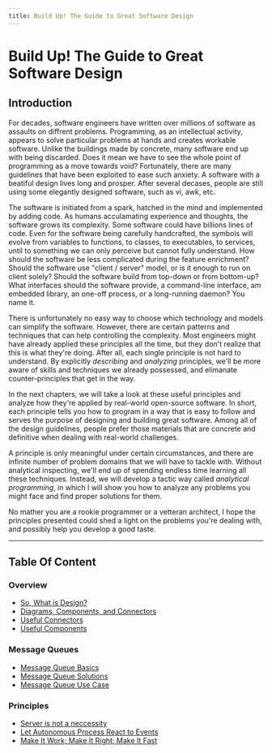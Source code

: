 ```yaml
---
title: Build Up! The Guide to Great Software Design
---
```


# Build Up! The Guide to Great Software Design

## Introduction

For decades, software engineers have written over millions of software as assaults on diffrent problems. Programming, as an intellectual activity, appears to solve particular problems at hands and creates workable software.  Unlike the buildings made by concrete, many software end up with being discarded. Does it mean we have to see the whole point of programming as a move towards void? Fortunately, there are many guidelines that have been exploited to ease such anxiety. A software with a beatiful design lives long and prosper. After several decases, people are still using some elegantly designed software, such as vi, awk, etc.

The software is initiated from a spark, hatched in the mind and implemented by adding code. As humans acculamating experience and thoughts, the software grows its complexity. Some software could have billions lines of code. Even for the software being carefully handcrafted, the symbols will evolve from variables to functions, to classes, to executables, to services, until to something we can only perceive but cannot fully understand. How should the software be less complicated during the feature enrichment? Should the software use "client / server" model, or is it enough to run on client solely? Should the software build from top-down or from bottom-up? What interfaces should the software provide, a command-line interface, am embedded library, an one-off process, or a long-running daemon? You name it.

There is unfortunately no easy way to choose which technology and models can simplify the software. However, there are certain patterns and techniques that can help controlling the complexity. Most engineers might have already applied these principles all the time, but they don't realize that this is what they're doing. After all, each single principle is not hard to understand. By explicitly *describing* and *analyzing* principles, we'll be more aware of skills and techniques we already possessed, and elimanate counter-principles that get in the way. 

In the next chapters, we will take a look at these useful principles and analyze how they're applied by real-world open-source software. In short, each principle tells you how to program in a way that is easy to follow and serves the purpose of designing and building great software. Among all of the design guidelines, people prefer those materials that are concrete and definitive when dealing with real-world challenges. 

A principle is only meaningful under certain circumstances, and there are infinite number of problem domains that we will have to tackle with. Without analytical inspecting, we'll end up of spending endless time learning all these techniques. Instead, we will develop a tactic way called *analytical programming*, in which I will show you how to analyze any problems you might face and find proper solutions for them.

No mather you are a rookie programmer or a vetteran architect, I hope the principles presented could shed a light on the problems you're dealing with, and possibly help you develop a good taste.

---

## Table Of Content

### Overview

* [So, What is Design?](what-is-design.md)
* [Diagrams, Components, and Connectors](diagrams-components-connectors.md)
* [Useful Connectors](useful-connectors.md)
* [Useful Components](useful-components.md)

### Message Queues

* [Message Queue Basics](message-queue-basics.md)
* [Message Queue Solutions](message-queue-solutions.md)
* [Message Queue Use Case](message-queue-use-case.md)

### Principles

* [Server is not a neccessity](server-is-not-a-neccessity.md)
* [Let Autonomous Process React to Events](let-autonomous-process-react-to-events.md)
* [Make It Work; Make It Right; Make It Fast](make-it-work-make-it-right-make-it-fast.md)
